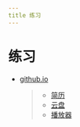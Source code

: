 ```yaml
---
title 练习
---
```


# 练习
* [github.io](https://niepengsmile.github.io)
   > * [简历](https://niepengsmile.github.io/jianli)
   > * [云盘](https://niepengsmile.github.io/yunpan)
   > * [播放器](https://niepengsmile.github.io/kugou)
